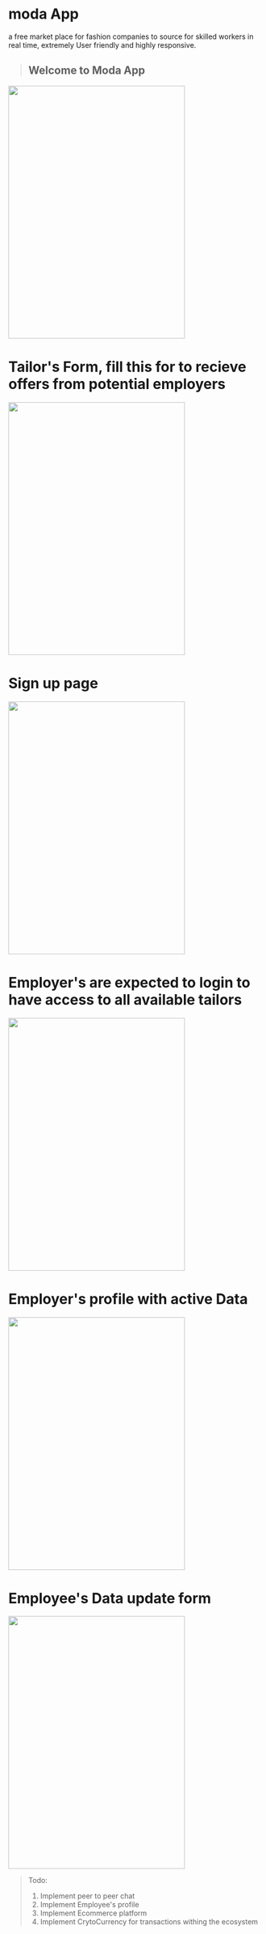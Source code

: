 # moda App

a free market place for fashion companies to source for skilled workers in real time, extremely User friendly and highly responsive.

> Welcome to Moda App
> -------------------
<img src="images/moda/one.png" width="350" height="500px">



# Tailor's Form, fill this for to recieve offers from potential employers
<img src="images/moda/two.png" width="350" height="500px">



# Sign up page
<img src="images/moda/four.png" width="350" height="500px">



# Employer's are expected to login to have access to all available tailors
<img src="images/moda/three.png" width="350" height="500px">


# Employer's profile with active Data
<img src="images/moda/five.png" width="350" height="500px">



# Employee's Data update form
<img src="images/moda/six.png" width="350" height="500px">



>Todo:
> 1. Implement peer to peer chat
> 2. Implement Employee's profile
> 3. Implement Ecommerce platform
> 4. Implement CrytoCurrency for transactions withing the ecosystem





